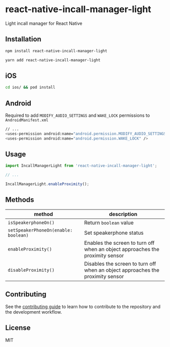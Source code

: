 # react-native-incall-manager-light

Light incall manager for React Native


## Installation

```sh
npm install react-native-incall-manager-light
```

```sh
yarn add react-native-incall-manager-light
```

## iOS

```sh
cd ios/ && pod install
```

## Android
Required to add `MODIFY_AUDIO_SETTINGS` and `WAKE_LOCK` permissions to `AndroidManifest.xml`
```sh
// ...
<uses-permission android:name="android.permission.MODIFY_AUDIO_SETTINGS" />
<uses-permission android:name="android.permission.WAKE_LOCK" />
```


## Usage

```js
import IncallManagerLight from 'react-native-incall-manager-light';

// ...

IncallManagerLight.enableProximity();
```

## Methods

| method                              | description                                                                    |
| ----------------------------------- | ------------------------------------------------------------------------------ |
| `isSpeakerphoneOn()`                | Return `boolean` value                                                         |
| `setSpeakerPhoneOn(enable: boolean)`| Set speakerphone status                                                        |
| `enableProximity()`                 | Enables the screen to turn off when an object approaches the proximity sensor  |
| `disableProximity()`                | Disables the screen to turn off when an object approaches the proximity sensor |

## Contributing

See the [contributing guide](CONTRIBUTING.md) to learn how to contribute to the repository and the development workflow.

## License

MIT
